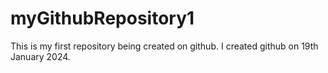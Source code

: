 # myGithubRepository1
This is my first repository being created on github.
I created github on 19th January 2024.
